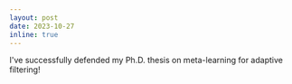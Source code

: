 ```yaml
---
layout: post
date: 2023-10-27
inline: true
---
```


I've successfully defended my Ph.D. thesis on meta-learning for adaptive filtering!
